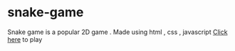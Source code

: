 # snake-game
Snake game is a popular 2D game . Made using html , css , javascript
[Click here](https://visheshsri22.github.io/snake-game/) to play
